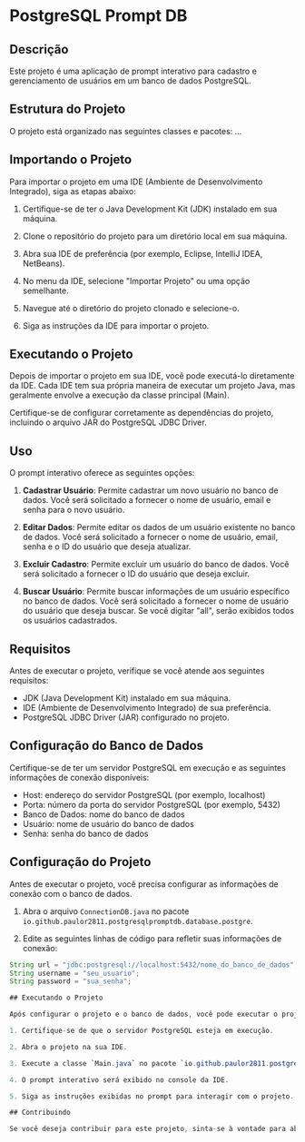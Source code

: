 # PostgreSQL Prompt DB

## Descrição

Este projeto é uma aplicação de prompt interativo para cadastro e gerenciamento de usuários em um banco de dados PostgreSQL.

## Estrutura do Projeto

O projeto está organizado nas seguintes classes e pacotes:
...

## Importando o Projeto

Para importar o projeto em uma IDE (Ambiente de Desenvolvimento Integrado), siga as etapas abaixo:

1. Certifique-se de ter o Java Development Kit (JDK) instalado em sua máquina.

2. Clone o repositório do projeto para um diretório local em sua máquina.

3. Abra sua IDE de preferência (por exemplo, Eclipse, IntelliJ IDEA, NetBeans).

4. No menu da IDE, selecione "Importar Projeto" ou uma opção semelhante.

5. Navegue até o diretório do projeto clonado e selecione-o.

6. Siga as instruções da IDE para importar o projeto.

## Executando o Projeto

Depois de importar o projeto em sua IDE, você pode executá-lo diretamente da IDE. Cada IDE tem sua própria maneira de executar um projeto Java, mas geralmente envolve a execução da classe principal (Main).

Certifique-se de configurar corretamente as dependências do projeto, incluindo o arquivo JAR do PostgreSQL JDBC Driver.

## Uso

O prompt interativo oferece as seguintes opções:

1. **Cadastrar Usuário**: Permite cadastrar um novo usuário no banco de dados. Você será solicitado a fornecer o nome de usuário, email e senha para o novo usuário.

2. **Editar Dados**: Permite editar os dados de um usuário existente no banco de dados. Você será solicitado a fornecer o nome de usuário, email, senha e o ID do usuário que deseja atualizar.

3. **Excluir Cadastro**: Permite excluir um usuário do banco de dados. Você será solicitado a fornecer o ID do usuário que deseja excluir.

4. **Buscar Usuário**: Permite buscar informações de um usuário específico no banco de dados. Você será solicitado a fornecer o nome de usuário do usuário que deseja buscar. Se você digitar "all", serão exibidos todos os usuários cadastrados.

## Requisitos

Antes de executar o projeto, verifique se você atende aos seguintes requisitos:

- JDK (Java Development Kit) instalado em sua máquina.
- IDE (Ambiente de Desenvolvimento Integrado) de sua preferência.
- PostgreSQL JDBC Driver (JAR) configurado no projeto.

## Configuração do Banco de Dados

Certifique-se de ter um servidor PostgreSQL em execução e as seguintes informações de conexão disponíveis:

- Host: endereço do servidor PostgreSQL (por exemplo, localhost)
- Porta: número da porta do servidor PostgreSQL (por exemplo, 5432)
- Banco de Dados: nome do banco de dados
- Usuário: nome de usuário do banco de dados
- Senha: senha do banco de dados

## Configuração do Projeto

Antes de executar o projeto, você precisa configurar as informações de conexão com o banco de dados.

1. Abra o arquivo `ConnectionDB.java` no pacote `io.github.paulor2811.postgresqlpromptdb.database.postgre`.

2. Edite as seguintes linhas de código para refletir suas informações de conexão:

```java
String url = "jdbc:postgresql://localhost:5432/nome_do_banco_de_dados";
String username = "seu_usuario";
String password = "sua_senha";

## Executando o Projeto

Após configurar o projeto e o banco de dados, você pode executar o projeto na sua IDE:

1. Certifique-se de que o servidor PostgreSQL esteja em execução.

2. Abra o projeto na sua IDE.

3. Execute a classe `Main.java` no pacote `io.github.paulor2811.postgresqlpromptdb`.

4. O prompt interativo será exibido no console da IDE.

5. Siga as instruções exibidas no prompt para interagir com o projeto.

## Contribuindo

Se você deseja contribuir para este projeto, sinta-se à vontade para abrir uma issue ou enviar um pull request.

